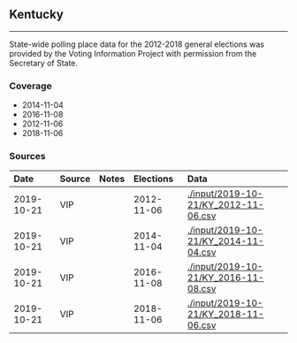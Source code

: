 ## Kentucky

-------------

State-wide polling place data for the 2012-2018 general elections was provided by the Voting Information Project with permission from the Secretary of State.


### Coverage
- 2014-11-04
- 2016-11-08
- 2012-11-06
- 2018-11-06


### Sources

| Date | Source | Notes | Elections | Data |
| :---|:----|:---|:---|:---|
| 2019-10-21 | VIP |  | 2012-11-06 | [./input/2019-10-21/KY_2012-11-06.csv](./input/2019-10-21/KY_2012-11-06.csv) |
| 2019-10-21 | VIP |  | 2014-11-04 | [./input/2019-10-21/KY_2014-11-04.csv](./input/2019-10-21/KY_2014-11-04.csv) |
| 2019-10-21 | VIP |  | 2016-11-08 | [./input/2019-10-21/KY_2016-11-08.csv](./input/2019-10-21/KY_2016-11-08.csv) |
| 2019-10-21 | VIP |  | 2018-11-06 | [./input/2019-10-21/KY_2018-11-06.csv](./input/2019-10-21/KY_2018-11-06.csv) |
